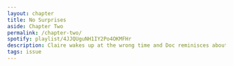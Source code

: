 ```yaml
---
layout: chapter
title: No Surprises
aside: Chapter Two
permalink: /chapter-two/
spotify: playlist/4JJQUguNH1IY2Po4OKMFHr
description: Claire wakes up at the wrong time and Doc reminisces about the past with friends.
tags: issue
---
```

<img data-src="{{site.baseurl}}/assets/chapter-two/cover-large.jpg" class="lazyload" />
<img data-src="{{site.baseurl}}/assets/chapter-two/p1.jpg" class="lazyload" />
<img data-src="{{site.baseurl}}/assets/chapter-two/p2.jpg" class="lazyload" />
<img data-src="{{site.baseurl}}/assets/chapter-two/p3.jpg" class="lazyload" />
<img data-src="{{site.baseurl}}/assets/chapter-two/p4.jpg" class="lazyload" />
<div class="hidden">
<img data-src="{{site.baseurl}}/assets/chapter-two/p5.jpg" class="lazyload" />
<img data-src="{{site.baseurl}}/assets/chapter-two/p6.jpg" class="lazyload" />
<img data-src="{{site.baseurl}}/assets/chapter-two/p7.jpg" class="lazyload" />
<img data-src="{{site.baseurl}}/assets/chapter-two/p8.jpg" class="lazyload" />
<img data-src="{{site.baseurl}}/assets/chapter-two/p9.jpg" class="lazyload" />
<img data-src="{{site.baseurl}}/assets/chapter-two/p10.jpg" class="lazyload" />
<img data-src="{{site.baseurl}}/assets/chapter-two/p11.jpg" class="lazyload" />
<img data-src="{{site.baseurl}}/assets/chapter-two/p12.jpg" class="lazyload" />
<img data-src="{{site.baseurl}}/assets/chapter-two/p13.jpg" class="lazyload" />
<img data-src="{{site.baseurl}}/assets/chapter-two/p14.jpg" class="lazyload" />
<img data-src="{{site.baseurl}}/assets/chapter-two/p15.jpg" class="lazyload" />
<img data-src="{{site.baseurl}}/assets/chapter-two/p16.jpg" class="lazyload" />
<img data-src="{{site.baseurl}}/assets/chapter-two/p17.jpg" class="lazyload" />
<img data-src="{{site.baseurl}}/assets/chapter-two/p18.jpg" class="lazyload" />
<img data-src="{{site.baseurl}}/assets/chapter-two/p19.jpg" class="lazyload" />
<img data-src="{{site.baseurl}}/assets/chapter-two/p20.jpg" class="lazyload" />
<img data-src="{{site.baseurl}}/assets/chapter-two/p21.jpg" class="lazyload" />
<img data-src="{{site.baseurl}}/assets/chapter-two/p22.jpg" class="lazyload" />
</div>
